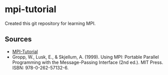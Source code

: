 # mpi-tutorial
Created this git repository for learning MPI.

## Sources
* [MPI-Tutorial](https://mpitutorial.com/tutorials/)
* Gropp, W., Lusk, E., & Skjellum, A. (1999). Using MPI: Portable Parallel Programming with the Message-Passing Interface (2nd ed.). MIT Press. ISBN: 978-0-262-57132-6. 